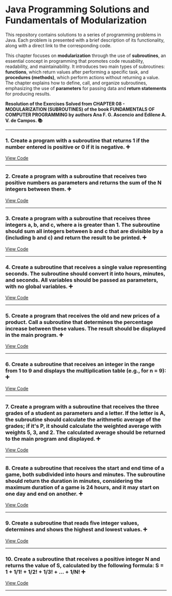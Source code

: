 # **Java Programming Solutions and Fundamentals of Modularization**

This repository contains solutions to a series of programming problems in Java. Each problem is presented with a brief description of its functionality, along with a direct link to the corresponding code.

This chapter focuses on **modularization** through the use of **subroutines**, an essential concept in programming that promotes code reusability, readability, and maintainability. It introduces two main types of subroutines: **functions**, which return values after performing a specific task, and **procedures (methods)**, which perform actions without returning a value. The chapter explains how to define, call, and organize subroutines, emphasizing the use of **parameters** for passing data and **return statements** for producing results.

**Resolution of the Exercises Solved from CHAPTER 08 - MODULARIZATION (SUBROUTINES) of the book FUNDAMENTALS OF COMPUTER PROGRAMMING by authors Ana F. G. Ascencio and Edilene A. V. de Campos. 📚**

---

### 1. **Create a program with a subroutine that returns 1 if the number entered is positive or 0 if it is negative.**  ➕
[View Code](https://github.com/MaxwellMaciel/CTI-P4-POO-20242-LISTA03/blob/main/CAP08/Q01/src/br/edu/principal/Principal.java)

---

### 2. **Create a program with a subroutine that receives two positive numbers as parameters and returns the sum of the N integers between them.**  ➕
[View Code](https://github.com/MaxwellMaciel/CTI-P4-POO-20242-LISTA03/blob/main/CAP08/Q02/src/br/edu/principal/Principal.java)

---

### 3. **Create a program with a subroutine that receives three integers a, b, and c, where a is greater than 1. The subroutine should sum all integers between b and c that are divisible by a (including b and c) and return the result to be printed.**  ➕
[View Code](https://github.com/MaxwellMaciel/CTI-P4-POO-20242-LISTA03/blob/main/CAP08/Q03/src/br/edu/principal/Principal.java)

---

### 4. **Create a subroutine that receives a single value representing seconds. The subroutine should convert it into hours, minutes, and seconds. All variables should be passed as parameters, with no global variables.** ➕ 
[View Code](https://github.com/MaxwellMaciel/CTI-P4-POO-20242-LISTA03/blob/main/CAP08/Q04/src/br/edu/principal/Principal.java)

---

### 5. **Create a program that receives the old and new prices of a product. Call a subroutine that determines the percentage increase between these values. The result should be displayed in the main program.**  ➕
[View Code](https://github.com/MaxwellMaciel/CTI-P4-POO-20242-LISTA03/blob/main/CAP08/Q05/src/br/edu/principal/Principal.java)

---

### 6. **Create a subroutine that receives an integer in the range from 1 to 9 and displays the multiplication table (e.g., for n = 9):**  ➕
[View Code](https://github.com/MaxwellMaciel/CTI-P4-POO-20242-LISTA03/blob/main/CAP08/Q06/src/br/edu/principal/Principal.java)

---

### 7. **Create a program with a subroutine that receives the three grades of a student as parameters and a letter. If the letter is A, the subroutine should calculate the arithmetic average of the grades; if it's P, it should calculate the weighted average with weights 5, 3, and 2. The calculated average should be returned to the main program and displayed.**  ➕
[View Code](https://github.com/MaxwellMaciel/CTI-P4-POO-20242-LISTA03/blob/main/CAP08/Q07/src/br/edu/principal/Principal.java)

---

### 8. **Create a subroutine that receives the start and end time of a game, both subdivided into hours and minutes. The subroutine should return the duration in minutes, considering the maximum duration of a game is 24 hours, and it may start on one day and end on another.**  ➕
[View Code](https://github.com/MaxwellMaciel/CTI-P4-POO-20242-LISTA03/blob/main/CAP08/Q08/src/br/edu/principal/Principal.java)

---

### 9. **Create a subroutine that reads five integer values, determines and shows the highest and lowest values.**  ➕
[View Code](https://github.com/MaxwellMaciel/CTI-P4-POO-20242-LISTA03/blob/main/CAP08/Q09/src/br/edu/principal/Principal.java)

---

### 10. **Create a subroutine that receives a positive integer N and returns the value of S, calculated by the following formula: S = 1 + 1/1! + 1/2! + 1/3! + ... + 1/N!** ➕ 
[View Code](https://github.com/MaxwellMaciel/CTI-P4-POO-20242-LISTA03/blob/main/CAP08/Q10/src/br/edu/principal/Principal.java)

---
